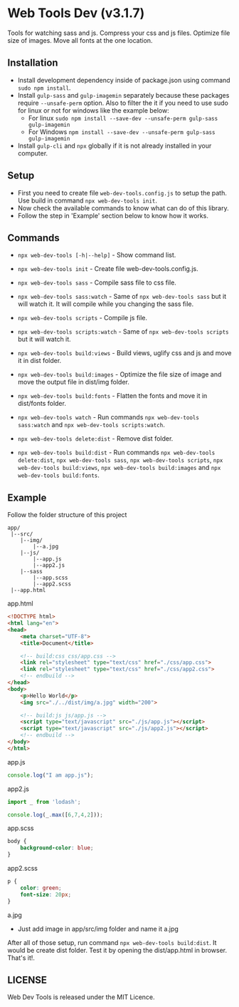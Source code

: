 # Web Tools Dev (v3.1.7)
Tools for watching sass and js. Compress your css and js files. Optimize file size of images. Move all fonts at the one location.

## Installation
 - Install development dependency inside of package.json using command `sudo npm install`.
 - Install `gulp-sass` and `gulp-imagemin` separately because these packages require `--unsafe-perm` option.
   Also to filter the it if you need to use sudo for linux or not for windows like the example below:
    - For linux `sudo npm install --save-dev --unsafe-perm gulp-sass gulp-imagemin`
    - For Windows `npm install --save-dev --unsafe-perm gulp-sass gulp-imagemin`
 - Install `gulp-cli` and `npx` globally if it is not already installed in your computer.

## Setup
 - First you need to create file `web-dev-tools.config.js` to setup the path. Use build in command `npx web-dev-tools init`.
 - Now check the available commands to know what can do of this library.
 - Follow the step in 'Example' section below to know how it works.

## Commands
 - `npx web-dev-tools [-h|--help]` - Show command list.
 - `npx web-dev-tools init` - Create file web-dev-tools.config.js.
 - `npx web-dev-tools sass` - Compile sass file to css file.
 - `npx web-dev-tools sass:watch` - Same of `npx web-dev-tools sass` but it will watch it. It will compile while you changing the sass file.
 - `npx web-dev-tools scripts` - Compile js file.
 - `npx web-dev-tools scripts:watch` - Same of `npx web-dev-tools scripts` but it will watch it.
 - `npx web-dev-tools build:views` - Build views, uglify css and js and move it in dist folder.
 - `npx web-dev-tools build:images` - Optimize the file size of image and move the output file in dist/img folder.
 - `npx web-dev-tools build:fonts` - Flatten the fonts and move it in dist/fonts folder.

 - `npx web-dev-tools watch` - Run commands `npx web-dev-tools sass:watch` and `npx web-dev-tools scripts:watch`.
 - `npx web-dev-tools delete:dist` - Remove dist folder.
 - `npx web-dev-tools build:dist` - Run commands `npx web-dev-tools delete:dist`, `npx web-dev-tools sass`, `npx web-dev-tools scripts`, `npx web-dev-tools build:views`, `npx web-dev-tools build:images` and `npx web-dev-tools build:fonts`.

## Example
Follow the folder structure of this project
```
app/
 |--src/
    |--img/
        |--a.jpg
    |--js/
        |--app.js
        |--app2.js
    |--sass
        |--app.scss
        |--app2.scss
 |--app.html
```

app.html
```html
<!DOCTYPE html>
<html lang="en">
<head>
    <meta charset="UTF-8">
    <title>Document</title>

    <!-- build:css css/app.css -->
    <link rel="stylesheet" type="text/css" href="./css/app.css">
    <link rel="stylesheet" type="text/css" href="./css/app2.css">
    <!-- endbuild -->
</head>
<body>
    <p>Hello World</p>
    <img src="./../dist/img/a.jpg" width="200">

    <!-- build:js js/app.js -->
    <script type="text/javascript" src="./js/app.js"></script>
    <script type="text/javascript" src="./js/app2.js"></script>
    <!-- endbuild -->
</body>
</html>
```

app.js
```js
console.log("I am app.js");
```

app2.js
```js
import _ from 'lodash';

console.log(_.max([6,7,4,2]));
```

app.scss
```scss
body {
    background-color: blue;
}
```

app2.scss
```scss
p {
    color: green;
    font-size: 20px;
}
```

a.jpg
- Just add image in app/src/img folder and name it a.jpg

After all of those setup, run command `npx web-dev-tools build:dist`. It would be create dist folder.
Test it by opening the dist/app.html in browser. That's it!.

## LICENSE
Web Dev Tools is released under the MIT Licence.